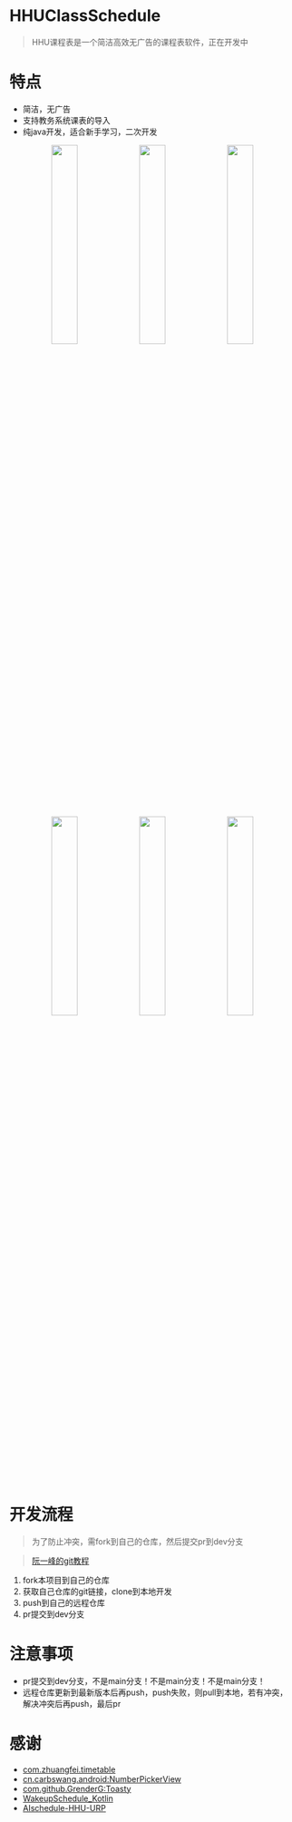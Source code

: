 # HHUClassSchedule

> HHU课程表是一个简洁高效无广告的课程表软件，正在开发中

# 特点

- 简洁，无广告
- 支持教务系统课表的导入
- 纯java开发，适合新手学习，二次开发

<p align="center">
  <img src="https://cdn.jsdelivr.net/gh/yuchenii/HHUClassSchedule/img/1623573908335.jpg"  width="30%" />
  <img src="https://cdn.jsdelivr.net/gh/yuchenii/HHUClassSchedule/img/1623573908331.jpg"  width="30%" />
  <img src="https://cdn.jsdelivr.net/gh/yuchenii/HHUClassSchedule/img/1623573908311.jpg"  width="30%" />
</p>
<p align="center">
  <img src="https://cdn.jsdelivr.net/gh/yuchenii/HHUClassSchedule/img/1623573908317.jpg"  width="30%" />
  <img src="https://cdn.jsdelivr.net/gh/yuchenii/HHUClassSchedule/img/1623573908354.jpg"  width="30%" />
  <img src="https://cdn.jsdelivr.net/gh/yuchenii/HHUClassSchedule/img/1623573908305.jpg"  width="30%" />
</p>


# 开发流程

> 为了防止冲突，需fork到自己的仓库，然后提交pr到dev分支

> [阮一峰的git教程](https://www.liaoxuefeng.com/wiki/896043488029600)

1. fork本项目到自己的仓库
2. 获取自己仓库的git链接，clone到本地开发
3. push到自己的远程仓库
4. pr提交到dev分支

# 注意事项

- pr提交到dev分支，不是main分支！不是main分支！不是main分支！
- 远程仓库更新到最新版本后再push，push失败，则pull到本地，若有冲突，解决冲突后再push，最后pr

# 感谢

- [com.zhuangfei.timetable](https://github.com/zfman/TimetableView)
- [cn.carbswang.android:NumberPickerView](https://github.com/Carbs0126/NumberPickerView)
- [com.github.GrenderG:Toasty](https://github.com/GrenderG/Toasty)
- [WakeupSchedule_Kotlin](https://github.com/YZune/WakeupSchedule_Kotlin)
- [AIschedule-HHU-URP](https://github.com/yuchenii/AIschedule-HHU-URP)
